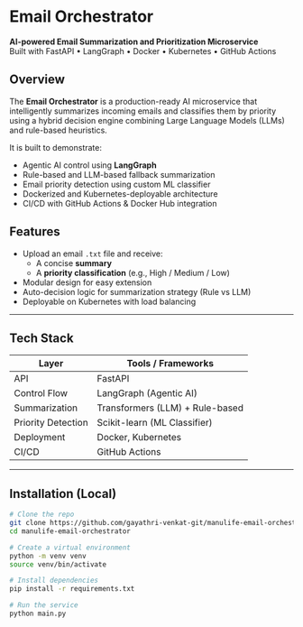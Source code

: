 # Email Orchestrator  
**AI-powered Email Summarization and Prioritization Microservice**  
Built with FastAPI • LangGraph • Docker • Kubernetes • GitHub Actions

## Overview

The **Email Orchestrator** is a production-ready AI microservice that intelligently summarizes incoming emails and classifies them by priority using a hybrid decision engine combining Large Language Models (LLMs) and rule-based heuristics.

It is built to demonstrate:

- Agentic AI control using **LangGraph**
- Rule-based and LLM-based fallback summarization
- Email priority detection using custom ML classifier
- Dockerized and Kubernetes-deployable architecture
- CI/CD with GitHub Actions & Docker Hub integration

## Features

- Upload an email `.txt` file and receive:
  - A concise **summary**
  - A **priority classification** (e.g., High / Medium / Low)
- Modular design for easy extension
- Auto-decision logic for summarization strategy (Rule vs LLM)
- Deployable on Kubernetes with load balancing

---

## Tech Stack

| Layer              | Tools / Frameworks             |
|--------------------|--------------------------------|
| API                | FastAPI                        |
| Control Flow       | LangGraph (Agentic AI)         |
| Summarization      | Transformers (LLM) + Rule-based|
| Priority Detection | Scikit-learn (ML Classifier)   |
| Deployment         | Docker, Kubernetes             |
| CI/CD              | GitHub Actions                 |

---

## Installation (Local)

```bash
# Clone the repo
git clone https://github.com/gayathri-venkat-git/manulife-email-orchestrator.git
cd manulife-email-orchestrator

# Create a virtual environment
python -m venv venv
source venv/bin/activate

# Install dependencies
pip install -r requirements.txt

# Run the service
python main.py
